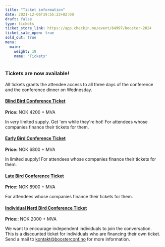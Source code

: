 ```yaml
---
title: "Ticket information"
date: 2021-12-06T19:55:23+02:00
draft: false
type: tickets
ticket_store_link: https://app.checkin.no/event/64997/booster-2024
ticket_sale_open: true
sold_out: true
menu:
  main:
    weight: 19
    name: "Tickets"
---
```


### Tickets are now available!

All tickets grants the attendee access to all three days of the conference and the conference dinner on Wednesday.

#### [Blind Bird Conference Ticket](https://app.checkin.no/event/64997/booster-2024)

**Price:** NOK 4200 + MVA

In _very_ limited supply. Get 'em while they're hot! For attendees whose companies finance their tickets for them.

#### [Early Bird Conference Ticket](https://app.checkin.no/event/64997/booster-2024)

**Price:** NOK 6800 + MVA

In limited supply! For attendees whose companies finance their tickets for them.

#### [Late Bird Conference Ticket](https://app.checkin.no/event/64997/booster-2024)

**Price:** NOK 8900 + MVA

For attendees whose companies finance their tickets for them.

#### [Individual Nerd Bird Conference Ticket](https://app.checkin.no/event/64997/booster-2024)

**Price:**: NOK 2000 + MVA

We want to encourage independent individuals to join the conversation. This is a discounted ticket for individuals who are financing their own ticket. Send a mail to [kontakt@boosterconf.no](mailto:kontakt@boosterconf.no?subject=Individual%20conference%20ticket) for more information.
